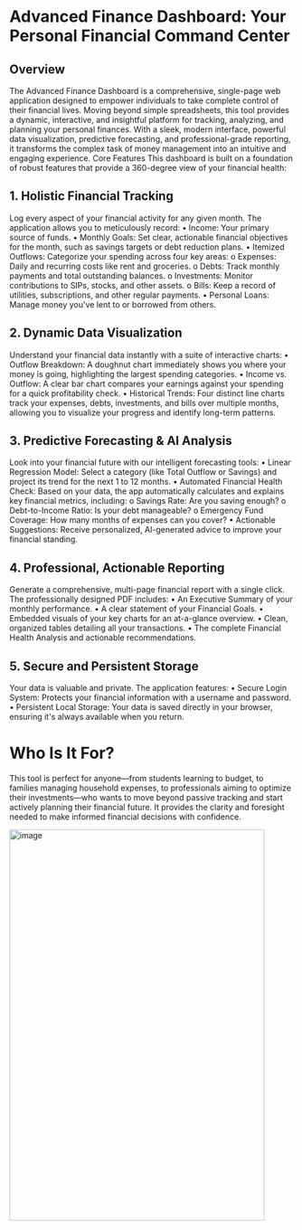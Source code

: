 # Advanced Finance Dashboard: Your Personal Financial Command Center
## Overview
The Advanced Finance Dashboard is a comprehensive, single-page web application designed to empower individuals to take complete control of their financial lives. Moving beyond simple spreadsheets, this tool provides a dynamic, interactive, and insightful platform for tracking, analyzing, and planning your personal finances. With a sleek, modern interface, powerful data visualization, predictive forecasting, and professional-grade reporting, it transforms the complex task of money management into an intuitive and engaging experience.
Core Features
This dashboard is built on a foundation of robust features that provide a 360-degree view of your financial health:
## 1. Holistic Financial Tracking
Log every aspect of your financial activity for any given month. The application allows you to meticulously record:
•	Income: Your primary source of funds.
•	Monthly Goals: Set clear, actionable financial objectives for the month, such as savings targets or debt reduction plans.
•	Itemized Outflows: Categorize your spending across four key areas:
o	Expenses: Daily and recurring costs like rent and groceries.
o	Debts: Track monthly payments and total outstanding balances.
o	Investments: Monitor contributions to SIPs, stocks, and other assets.
o	Bills: Keep a record of utilities, subscriptions, and other regular payments.
•	Personal Loans: Manage money you've lent to or borrowed from others.
## 2. Dynamic Data Visualization
Understand your financial data instantly with a suite of interactive charts:
•	Outflow Breakdown: A doughnut chart immediately shows you where your money is going, highlighting the largest spending categories.
•	Income vs. Outflow: A clear bar chart compares your earnings against your spending for a quick profitability check.
•	Historical Trends: Four distinct line charts track your expenses, debts, investments, and bills over multiple months, allowing you to visualize your progress and identify long-term patterns.
## 3. Predictive Forecasting & AI Analysis
Look into your financial future with our intelligent forecasting tools:
•	Linear Regression Model: Select a category (like Total Outflow or Savings) and project its trend for the next 1 to 12 months.
•	Automated Financial Health Check: Based on your data, the app automatically calculates and explains key financial metrics, including:
o	Savings Rate: Are you saving enough?
o	Debt-to-Income Ratio: Is your debt manageable?
o	Emergency Fund Coverage: How many months of expenses can you cover?
•	Actionable Suggestions: Receive personalized, AI-generated advice to improve your financial standing.
## 4. Professional, Actionable Reporting
Generate a comprehensive, multi-page financial report with a single click. The professionally designed PDF includes:
•	An Executive Summary of your monthly performance.
•	A clear statement of your Financial Goals.
•	Embedded visuals of your key charts for an at-a-glance overview.
•	Clean, organized tables detailing all your transactions.
•	The complete Financial Health Analysis and actionable recommendations.
## 5. Secure and Persistent Storage
Your data is valuable and private. The application features:
•	Secure Login System: Protects your financial information with a username and password.
•	Persistent Local Storage: Your data is saved directly in your browser, ensuring it's always available when you return.
# Who Is It For?
This tool is perfect for anyone—from students learning to budget, to families managing household expenses, to professionals aiming to optimize their investments—who wants to move beyond passive tracking and start actively planning their financial future. It provides the clarity and foresight needed to make informed financial decisions with confidence.

<img width="451" height="692" alt="image" src="https://github.com/user-attachments/assets/1955f165-3c41-4b4f-8cbc-cda154358034" />
